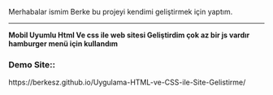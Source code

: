 Merhabalar ismim Berke bu projeyi kendimi geliştirmek için yaptım.
<hr>

<p><b>Mobil Uyumlu Html Ve css ile web sitesi Geliştirdim çok az bir js vardır hamburger menü için kullandım</b></p>

<h3>Demo Site::</h3>  https://berkesz.github.io/Uygulama-HTML-ve-CSS-ile-Site-Gelistirme/

